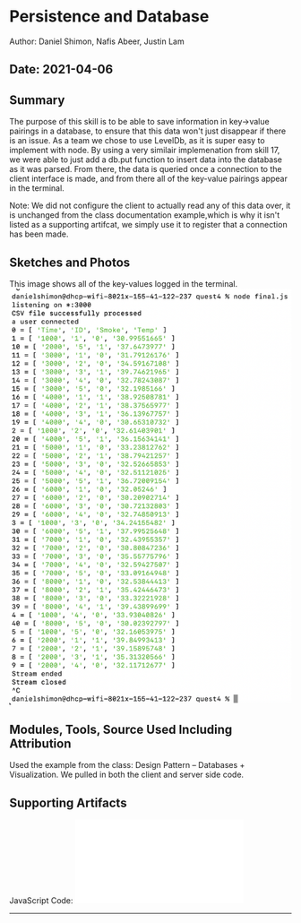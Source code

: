 # Persistence and Database

Author: Daniel Shimon, Nafis Abeer, Justin Lam

Date: 2021-04-06
-----

## Summary
The purpose of this skill is to be able to save information in key->value pairings in a database, to ensure that this data won't just disappear if there is an issue. As a team we chose to use LevelDb, as it is super easy to implement with node. By using a very similair implemenation from skill 17, we were able to just add a db.put function to insert data into the database as it was parsed. From there, the data is queried once a connection to the client interface is made, and from there all of the key-value pairings appear in the terminal. 

Note: We did not configure the client to actually read any of this data over, it is unchanged from the class documentation example,which is why it isn't listed as a supporting artifcat, we simply use it to register that a connection has been made.

## Sketches and Photos
This image shows all of the key-values logged in the terminal.
![Image](./images/skill26.png)


## Modules, Tools, Source Used Including Attribution
Used the example from the class: Design Pattern – Databases + Visualization. We pulled in both the client and server side code. 

## Supporting Artifacts
JavaScript Code:
![Code](./code/final.js)

-----
